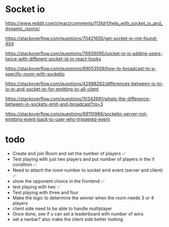 # Socket io

https://www.reddit.com/r/react/comments/113tdrf/help_with_socket_io_and_dynamic_rooms/

https://stackoverflow.com/questions/70421655/get-socket-io-not-found-404

https://stackoverflow.com/questions/76939095/socket-io-is-adding-users-twice-with-different-socket-id-in-react-hooks

https://stackoverflow.com/questions/69053509/how-to-broadcast-to-a-specific-room-with-socketio

https://stackoverflow.com/questions/42988262/differences-between-io-to-io-in-and-socket-to-for-emitting-to-all-client

https://stackoverflow.com/questions/10342681/whats-the-difference-between-io-sockets-emit-and-broadcast?rq=3

https://stackoverflow.com/questions/69110986/socketio-server-not-emitting-event-back-to-user-who-triggered-event

# todo

- Create and join Room and set the number of players ✅
- Test playing with just two players and put number of players in the if condition ✅
- Need to attach the room number to socket emit event (server and client) ✅
- show the opponent choice in the frontend ✅
- test playing with two ✅
- Test playing with three and four
- Make the logic to determine the winner when the room needs 3 or 4 players
- client side need to be able to handle multiplayer
- Once done, see if u can set a leaderboard with number of wins
- set a navbar? also make the client side better looking
